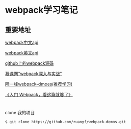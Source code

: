 # webpack学习笔记
## 重要地址
[webpack中文api](https://www.webpackjs.com/)

[webpack英文api](https://webpack.js.org)

[github上的webpack源码](https://github.com/webpack/webpack)

[慕课网"webpack深入与实战"](https://www.imooc.com/learn/802)

[阮一峰webpack-dmoes(推荐学习)](https://github.com/ruanyf/webpack-demos)

[《入门 Webpack，看这篇就够了》](https://segmentfault.com/a/1190000006178770)
#
clone 我的项目
```bash
$ git clone https://github.com/ruanyf/webpack-demos.git
```


